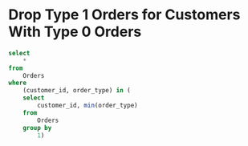 # Drop Type 1 Orders for Customers With Type 0 Orders

```sql
select
    *
from
    Orders
where
    (customer_id, order_type) in (
    select 
        customer_id, min(order_type)
    from
        Orders
    group by 
        1)
```
        